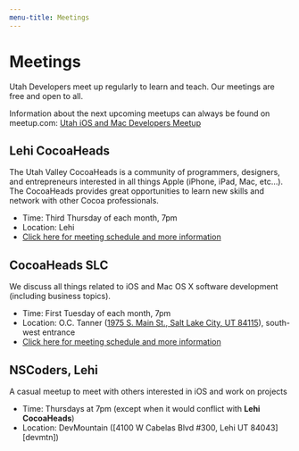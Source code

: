```yaml
---
menu-title: Meetings
---
```


# Meetings

Utah Developers meet up regularly to learn and teach. Our meetings are free and open to all.

Information about the next upcoming meetups can always be found on meetup.com: [Utah iOS and Mac Developers Meetup][meetup]
 
## Lehi CocoaHeads

The Utah Valley CocoaHeads is a community of programmers, designers, and entrepreneurs interested in all things Apple (iPhone, iPad, Mac, etc…). The CocoaHeads provides great opportunities to learn new skills and network with other Cocoa professionals.

- Time: Third Thursday of each month, 7pm
- Location: Lehi
- [Click here for meeting schedule and more information][meetup]

## CocoaHeads SLC

We discuss all things related to iOS and Mac OS X software development (including business topics).

- Time: First Tuesday of each month, 7pm
- Location: O.C. Tanner ([1975 S. Main St., Salt Lake City, UT 84115][octanner]), south-west entrance
- [Click here for meeting schedule and more information][slcch]


## NSCoders, Lehi

A casual meetup to meet with others interested in iOS and work on projects

- Time: Thursdays at 7pm (except when it would conflict with **Lehi CocoaHeads**)
- Location: DevMountain ([4100 W Cabelas Blvd #300, Lehi UT 84043][devmtn])

[meetup]: https://www.meetup.com/Utah-iOS-and-Mac-Developers/
[octanner]: https://maps.apple.com/?address=1975%20S%20Main%20St,%20Salt%20Lake%20City,%20UT%2084115,%20United%20States&ll=40.7273,-111.8909&t=m
[slcch]: https://www.facebook.com/groups/127783123953808/
[kiln]:https://maps.apple.com/?address=4100%20W%20Cabelas%20Blvd,%20Unit%20300,%20Lehi,%20UT%20%2084043,%20United%20States&ll=40.4389,-111.8925&t=m

